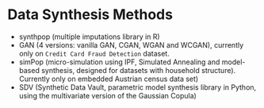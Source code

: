 # Data Synthesis Methods

- synthpop (multiple imputations library in R)
- GAN (4 versions: vanilla GAN, CGAN, WGAN and WCGAN), currently only on `Credit Card Fraud Detection` dataset.
- simPop (micro-simulation using IPF, Simulated Annealing and model-based synthesis, designed for datasets with household structure). Currently only on embedded Austrian census data set)
- SDV (Synthetic Data Vault, parametric model synthesis library in Python, using the multivariate version of the Gaussian Copula)
